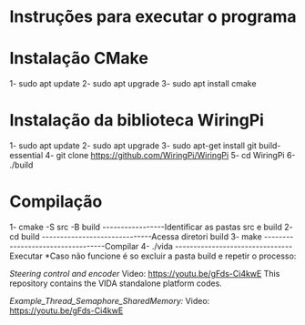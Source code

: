 # Instruções para executar o programa

# Instalação CMake
1- sudo apt update
2- sudo apt upgrade
3- sudo apt install cmake

# Instalação da biblioteca WiringPi
1- sudo apt update
2- sudo apt upgrade
3- sudo apt-get install git build-essential
4- git clone https://github.com/WiringPi/WiringPi
5- cd WiringPi
6- ./build

# Compilação
1- cmake -S src -B build -----------------Identificar as pastas src e build
2- cd build ------------------------------Acessa diretori build
3- make ----------------------------------Compilar
4- ./vida --------------------------------Executar
*Caso não funcione é so excluir a pasta build e repetir o processo:


*Steering control and encoder*
Video: https://youtu.be/gFds-Ci4kwE
This repository contains the VIDA standalone platform codes.

*Example_Thread_Semaphore_SharedMemory:*
Video: https://youtu.be/gFds-Ci4kwE

